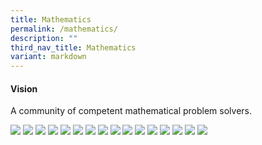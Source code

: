 ```yaml
---
title: Mathematics
permalink: /mathematics/
description: ""
third_nav_title: Mathematics
variant: markdown
---
```

#### Vision

A community of competent mathematical problem solvers.


![](/images/Mathematics/Maths__1_.JPG)
![](/images/Mathematics/Maths__2_.JPG)
![](/images/Mathematics/Maths__3_.JPG)
![](/images/Mathematics/Maths__4_.JPG)
![](/images/Mathematics/Maths__5_.JPG)
![](/images/Mathematics/Maths__6_.JPG)
![](/images/Mathematics/Maths__7_.JPG)
![](/images/Mathematics/Maths__8_.JPG)
![](/images/Mathematics/Maths__9_.JPG)
![](/images/Mathematics/Maths__10_.JPG)
![](/images/Mathematics/Maths__11_.JPG)
![](/images/Mathematics/Maths__12_.JPG)
![](/images/Mathematics/Maths__13_.JPG)
![](/images/Mathematics/Maths__14_.JPG)
![](/images/Mathematics/Maths__15_.JPG)
![](/images/Mathematics/Maths__16_.JPG)